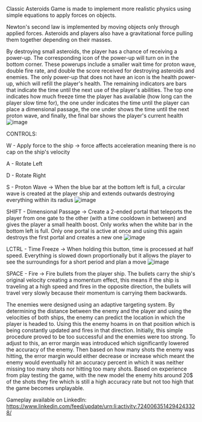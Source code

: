 Classic Asteroids Game is made to implement more realistic physics using simple equations to apply forces on objects. 

Newton's second law is implemented by moving objects only through applied forces. Asteroids and players also have a gravitational force pulling them together depending on their masses.

By destroying small asteroids, the player has a chance of receiving a power-up. The corresponding icon of the power-up will turn on in the bottom corner. These powerups include a smaller wait time for proton wave, double 
fire rate, and double the score received for destroying asteroids and enemies. The only power-up that does not have an icon is the health power-up, which will refill the player's health.
The remaining indicators are bars that indicate the time until the next use of the player's abilities. The top one indicates how much freeze time the player has available (how long can the player slow time for), the one 
under indicates the time until the player can place a dimensional passage, the one under shows the time until the next proton wave, and finally, the final bar shows the player's current health
![image](https://github.com/user-attachments/assets/a203fdd5-190c-4de2-86f8-3fb0d862b7aa)

CONTROLS:

W - Apply force to the ship -> force affects acceleration meaning there is no cap on the ship's velocity

A - Rotate Left

D - Rotate Right

S - Proton Wave -> When the blue bar at the bottom left is full, a circular wave is created at the player ship and extends outwards destroying everything within its radius
![image](https://github.com/user-attachments/assets/a24014c2-a752-4ac0-8bc6-ed83a38903c0)


SHIFT - Dimensional Passage -> Create a 2-ended portal that teleports the player from one gate to the other (with a time cooldown in between) and gives the player a small health boost. Only works when the white bar in the bottom left is full. Only one portal is active at once and 
using this again destroys the first portal and creates a new one
![image](https://github.com/user-attachments/assets/fddc8fa3-0313-43f3-95a3-0a9801217380)

LCTRL - Time Freeze -> When holding this button, time is processed at half speed. Everything is slowed down proportionally but it allows the player to see the surroundings for a short period and plan a move
![image](https://github.com/user-attachments/assets/343aef50-5527-4fce-9eb9-d658525a66cc)

SPACE - Fire -> Fire bullets from the player ship. The bullets carry the ship's original velocity creating a momentum effect, this means if the ship is traveling at a high speed and fires in the opposite direction, the bullets will travel very slowly because their momentum is carrying them backwards. 

The enemies were designed using an adaptive targeting system. By determining the distance between the enemy and the player and using the velocities of both ships, the enemy can predict the location in which the player is headed to. Using this the enemy hoams in on that position which is being constantly updated and fires in that direction. Initially, this simple procedure proved to be too successful and the enemies were too strong. To adjust to this, an error margin was introduced which significantly lowered the accuracy of the enemy. Then based on how many shots the enemy was hitting, the error margin would either decrease or increase which meant the enemy would eventually hit an accuracy percent in which it was neither missing too many shots nor hitting too many shots. Based on experience from play testing the game, with the new model the enemy hits around 20$ of the shots they fire which is still a high accuracy rate but not too high that the game becomes unplayable. 

Gameplay available on LinkedIn: https://www.linkedin.com/feed/update/urn:li:activity:7240063514294243328/
